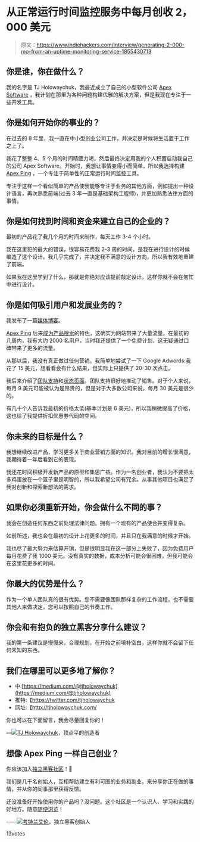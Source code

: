 # 从正常运行时间监控服务中每月创收 2，000 美元

> 原文：<https://www.indiehackers.com/interview/generating-2-000-mo-from-an-uptime-monitoring-service-1855430713>

## 你是谁，你在做什么？

我的名字是 TJ Holowaychuk，我最近成立了自己的小型软件公司 [Apex Software](http://apex.sh/) ，我计划在那里为各种问题构建优雅的解决方案，但是我现在专注于一些开发工具。

## 你是如何开始你的事业的？

在过去的 8 年里，我一直在中小型创业公司工作，并决定是时候将生活置于工作之上了。

我花了整整 4、5 个月的时间精疲力竭，然后最终决定用我的个人积蓄启动我自己的公司 Apex Software。开始时，我想让事情变得小而简单，所以我选择构建 [Apex Ping](https://apex.sh/ping/) ，一个专注于简单性的正常运行时间监控工具。

专注于这样一个看似简单的产品使我能够专注于业务的其他方面，例如提出一种设计语言，再次熟悉前端(过去 3 年一直是基础架构工程师)，并更加熟悉法律方面的事情。

## 你是如何找到时间和资金来建立自己的企业的？

最初的产品花了我几个月的时间来制作，每天工作 3-4 个小时。

我在这里犯的最大的错误，很容易花费我 2-3 周的时间，是我在进行设计的时候编造了这个设计。我几乎完成了，并决定我不满意的设计方向，所以我有效地重建了前端。

如果我在这里学到了什么，那就是你绝对应该提前敲定设计，这样你就不会在匆忙中进行设计。

## 你是如何吸引用户和发展业务的？

我发布了一篇[媒体博客](https://blog.apex.sh/introducing-apex-ping-80664eacc50f#.bt8ezqdpu)。

[Apex Ping](https://apex.sh/ping/) 后来[成为产品搜索](https://www.producthunt.com/tech/apex-ping-2)的特色，这确实为网站带来了大量流量。在最初的几周内，我有大约 2000 名用户，当时我还提供了一个免费计划，这无疑通过口碑带来了更多的流量。

从那以后，我没有真正做过任何营销。我简单地尝试了一下 Google Adwords:我花了 15 美元，想看看会有什么结果，但实际上只提供了 20-30 次点击。

我后来介绍了[团队支持](https://blog.apex.sh/apex-ping-team-management-f252b2c03ccf#.9ccoqyhke)和[状态页面](https://blog.apex.sh/apex-ping-public-status-pages-4d2e1c29acc9#.4hu3gqx10)。团队支持很好地推动了销售。对于个人来说，每月 9 美元可能被认为是昂贵的，但是对于大多数公司来说，每月 30 美元是很少的。

有几十个人告诉我最初的价格太低(基本计划是 6 美元)，所以我稍微提高了价格，这也给了我提供折扣优惠券代码的空间。

## 你未来的目标是什么？

我想继续改进产品，学习更多关于商业营销方面的知识。我对目前的增长很满意，我期待着一年后看到它的表现。

我还花时间积极开发新产品的原型和集思广益。作为一名创业者，我认为不要把太多鸡蛋放在一个篮子里是明智的，所以我希望公司有冗余。从事其他项目也满足了我对创新和探索新想法的需求。

## 如果你必须重新开始，你会做什么不同的事？

我会在创造任何东西之前处理法律问题。拥有一个现有的产品使合并变得复杂。

如前所述，我也会在最初的设计上花更多的时间，并且只在我满意的时候才开始。

我也尽了最大努力来估算开销，但是很明显我在这一部分上失败了，因为免费用户每月花费了我 1000 美元。没有真实的数据，成本分析可能会很困难，但我可能会在这里花更多的时间。

## 你最大的优势是什么？

作为一个单人团队真的很有优势。您不需要像团队那样复杂的工作流程，也不需要其他人来做决定，您可以按照自己的节奏工作。

## 你会和有抱负的独立黑客分享什么建议？

我的第一条建议是慢慢来，合理规划，在开始之前填补空白，这样你就不会留下任何未知的东西。

## 我们在哪里可以更多地了解你？

*   中:[https://medium.com/@tjholowaychuk](https://medium.com/@tjholowaychuk)
*   推特:【https://twitter.com/tjholowaychuk 
*   网址:【http://tjholowaychuk.com/ 

你也可以在下面留言，我会尽量回复你的！

—[<picture id="ember5200251" class="user-avatar ember-view user-link__avatar">![](img/82bd3bb4769a3aa1cd13889ee7c0fa91.png)</picture>TJ Holowaychuk](/TJHolowaychuk?id=apex-ping-owner)，顶点平的创造者

## 想像 Apex Ping 一样自己创业？

你应该加入[独立黑客社区](/)！🤗

我们是几千名创始人，互相帮助建立有利可图的业务和副业。来分享你正在做的事情，并从你的同事那里获得反馈。

还没准备好开始使用你的产品吗？没问题。这个社区是一个认识人、学习和实践的好地方。随意[随便浏览](/)！

——[<picture id="ember5200256" class="user-avatar ember-view user-link__avatar">![](img/82bd3bb4769a3aa1cd13889ee7c0fa91.png)</picture>考特兰艾伦](/csallen?id=ibTLPyjwVebnZjMGKvz6ztarnuV2)，独立黑客创始人

13votes